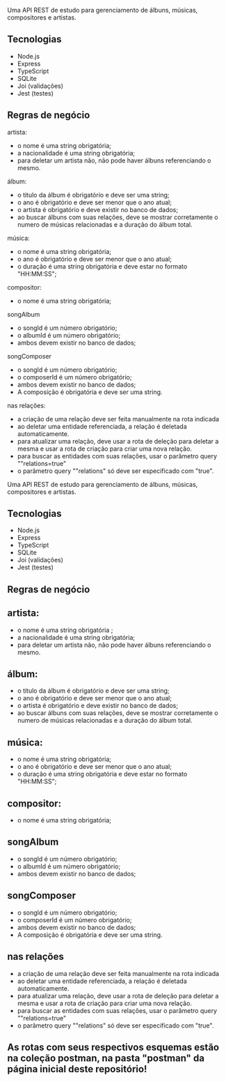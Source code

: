 

Uma API REST de estudo para gerenciamento de álbuns, músicas, compositores e artistas.

## Tecnologias

- Node.js
- Express
- TypeScript
- SQLite
- Joi (validações)
- Jest (testes)

## Regras de negócio

artista: 
 - o nome é uma string obrigatória;
 - a nacionalidade é uma string obrigatória;
 - para deletar um artista não, não pode haver álbuns referenciando o mesmo.


álbum: 
 - o titulo da álbum é obrigatório e deve ser uma string;
 - o ano é obrigatório e deve ser menor que o ano atual;
 - o artista é obrigatório e deve existir no banco de dados;
- ao buscar álbuns com suas relações, deve se mostrar corretamente o numero de músicas relacionadas e a duração do álbum total.


música: 
 - o nome é uma string obrigatória;
 - o ano é obrigatório e deve ser menor que o ano atual;
 - o duração é uma string obrigatória e deve estar no formato "HH:MM:SS";


compositor: 
 - o nome é uma string obrigatória;


songAlbum
 - o songId é  um número obrigatório;
 - o albumId é  um número obrigatório;
 - ambos devem existir no banco de dados;

songComposer
 - o songId é  um número obrigatório;
 - o composerId é  um número obrigatório;
 - ambos devem existir no banco de dados;
 - A composição é obrigatória e deve ser uma string.

nas relações: 
- a criação de uma relação deve ser feita manualmente na rota indicada
- ao deletar uma entidade referenciada, a relação é deletada automaticamente.
- para atualizar uma relação, deve usar a rota de deleção para deletar a mesma e usar a rota de criação para criar uma nova relação.
- para buscar as entidades com suas relações, usar o parâmetro query ""relations=true"
- o parâmetro query ""relations" só deve ser especificado com "true".



Uma API REST de estudo para gerenciamento de álbuns, músicas, compositores e artistas.

## Tecnologias

- Node.js
- Express
- TypeScript
- SQLite
- Joi (validações)
- Jest (testes)

## Regras de negócio

## artista: 
 - o nome é uma string obrigatória ;
 - a nacionalidade é uma string obrigatória;
 - para deletar um artista não, não pode haver álbuns referenciando o mesmo.


## álbum: 
 - o titulo da álbum é obrigatório e deve ser uma string;
 - o ano é obrigatório e deve ser menor que o ano atual;
 - o artista é obrigatório e deve existir no banco de dados;
- ao buscar álbuns com suas relações, deve se mostrar corretamente o numero de músicas relacionadas e a duração do álbum total.


## música: 
 - o nome é uma string obrigatória;
 - o ano é obrigatório e deve ser menor que o ano atual;
 - o duração é uma string obrigatória e deve estar no formato "HH:MM:SS";


## compositor: 
 - o nome é uma string obrigatória;


## songAlbum
 - o songId é  um número obrigatório;
 - o albumId é  um número obrigatório;
 - ambos devem existir no banco de dados;

## songComposer
 - o songId é  um número obrigatório;
 - o composerId é  um número obrigatório;
 - ambos devem existir no banco de dados;
 - A composição é obrigatória e deve ser uma string.

## nas relações 
- a criação de uma relação deve ser feita manualmente na rota indicada
- ao deletar uma entidade referenciada, a relação é deletada automaticamente.
- para atualizar uma relação, deve usar a rota de deleção para deletar a mesma e usar a rota de criação para criar uma nova relação.
- para buscar as entidades com suas relações, usar o parâmetro query ""relations=true"
- o parâmetro query ""relations" só deve ser especificado com "true".

## As rotas com seus respectivos esquemas estão na coleção postman, na pasta "postman" da página inicial deste repositório!
